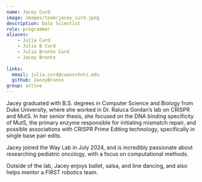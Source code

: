```yaml
---
name: Jacey Curd
image: images/team/jacey_curd.jpeg
description: Data Scientist
role: programmer
aliases:
    - Julia Curd
    - Julia B Curd
    - Julia Bronte Curd
    - Jacey Bronte
    
links:
  email: julia.curd@cuanschutz.edu
  github: JaceyBronte
group: active
---
```


Jacey graduated with B.S. degrees in Computer Science and Biology from Duke University, where she worked in Dr. Raluca Gordan’s lab on CRISPR and MutS.
In her senior thesis, she focused on the DNA binding specificity of MutS, the primary enzyme responsible for initiating mismatch repair, and possible associations with CRISPR Prime Editing technology, specifically in single base pair edits. 

Jacey joined the Way Lab in July 2024, and is incredibly passionate about researching pediatric oncology, with a focus on computational methods. 

Outside of the lab, Jacey enjoys ballet, salsa, and line dancing, and also helps mentor a FIRST robotics team.
